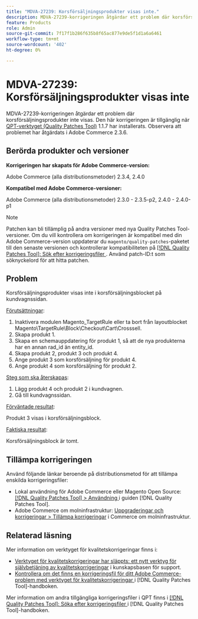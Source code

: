 ```yaml
---
title: "MDVA-27239: Korsförsäljningsprodukter visas inte."
description: MDVA-27239-korrigeringen åtgärdar ett problem där korsförsäljningsprodukter inte visas. Den här korrigeringen är tillgänglig när [QPT-verktyget (Quality Patches Tool)](https://experienceleague.adobe.com/sv/docs/commerce-knowledge-base/kb/announcements/commerce-announcements/magento-quality-patches-released-new-tool-to-self-serve-quality-patches) 1.1.7 är installerat. Observera att problemet har åtgärdats i Adobe Commerce 2.3.6.
feature: Products
role: Admin
source-git-commit: 7f17f1b286f635b8f65ac877e9de5f1d1a6a6461
workflow-type: tm+mt
source-wordcount: '402'
ht-degree: 0%

---
```


# MDVA-27239: Korsförsäljningsprodukter visas inte

MDVA-27239-korrigeringen åtgärdar ett problem där korsförsäljningsprodukter inte visas. Den här korrigeringen är tillgänglig när [QPT-verktyget (Quality Patches Tool)](https://experienceleague.adobe.com/sv/docs/commerce-knowledge-base/kb/announcements/commerce-announcements/magento-quality-patches-released-new-tool-to-self-serve-quality-patches) 1.1.7 har installerats. Observera att problemet har åtgärdats i Adobe Commerce 2.3.6.

## Berörda produkter och versioner

**Korrigeringen har skapats för Adobe Commerce-version:**

Adobe Commerce (alla distributionsmetoder) 2.3.4, 2.4.0

**Kompatibel med Adobe Commerce-versioner:**

Adobe Commerce (alla distributionsmetoder) 2.3.0 - 2.3.5-p2, 2.4.0 - 2.4.0-p1

>[!NOTE]
>
>Patchen kan bli tillämplig på andra versioner med nya Quality Patches Tool-versioner. Om du vill kontrollera om korrigeringen är kompatibel med din Adobe Commerce-version uppdaterar du `magento/quality-patches`-paketet till den senaste versionen och kontrollerar kompatibiliteten på [[!DNL Quality Patches Tool]: Sök efter korrigeringsfiler ](https://experienceleague.adobe.com/sv/docs/commerce-knowledge-base/kb/announcements/commerce-announcements/magento-quality-patches-released-new-tool-to-self-serve-quality-patches). Använd patch-ID:t som söknyckelord för att hitta patchen.

## Problem

Korsförsäljningsprodukter visas inte i korsförsäljningsblocket på kundvagnssidan.

<u>Förutsättningar</u>:

1. Inaktivera modulen Magento_TargetRule eller ta bort från layoutblocket Magento\TargetRule\Block\Checkout\Cart\Crosssell.
1. Skapa produkt 1.
1. Skapa en schemauppdatering för produkt 1, så att de nya produkterna har en annan rad_id än entity_id.
1. Skapa produkt 2, produkt 3 och produkt 4.
1. Ange produkt 3 som korsförsäljning för produkt 4.
1. Ange produkt 4 som korsförsäljning för produkt 2.

<u>Steg som ska återskapas</u>:

1. Lägg produkt 4 och produkt 2 i kundvagnen.
1. Gå till kundvagnssidan.

<u>Förväntade resultat</u>:

Produkt 3 visas i korsförsäljningsblock.

<u>Faktiska resultat</u>:

Korsförsäljningsblock är tomt.

## Tillämpa korrigeringen

Använd följande länkar beroende på distributionsmetod för att tillämpa enskilda korrigeringsfiler:

* Lokal användning för Adobe Commerce eller Magento Open Source: [[!DNL Quality Patches Tool] > Användning ](/help/tools/quality-patches-tool/usage.md) i guiden [!DNL Quality Patches Tool].
* Adobe Commerce om molninfrastruktur: [Uppgraderingar och korrigeringar > Tillämpa korrigeringar](https://experienceleague.adobe.com/docs/commerce-cloud-service/user-guide/develop/upgrade/apply-patches.html?lang=sv-SE) i Commerce om molninfrastruktur.

## Relaterad läsning

Mer information om verktyget för kvalitetskorrigeringar finns i:

* [Verktyget för kvalitetskorrigeringar har släppts: ett nytt verktyg för självbetjäning av kvalitetskorrigeringar](https://experienceleague.adobe.com/sv/docs/commerce-knowledge-base/kb/announcements/commerce-announcements/magento-quality-patches-released-new-tool-to-self-serve-quality-patches) i kunskapsbasen för support.
* [Kontrollera om det finns en korrigeringsfil för ditt Adobe Commerce-problem med verktyget för kvalitetskorrigeringar ](/help/tools/quality-patches-tool/patches-available-in-qpt/check-patch-for-magento-issue-with-magento-quality-patches.md) i [!DNL Quality Patches Tool]-handboken.

Mer information om andra tillgängliga korrigeringsfiler i QPT finns i [[!DNL Quality Patches Tool]: Söka efter korrigeringsfiler ](https://experienceleague.adobe.com/tools/commerce-quality-patches/index.html?lang=sv-SE) i [!DNL Quality Patches Tool]-handboken.
